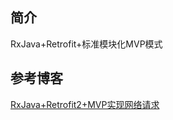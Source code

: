 ## 简介
RxJava+Retrofit+标准模块化MVP模式

## 参考博客
[RxJava+Retrofit2+MVP实现网络请求](https://blog.csdn.net/qq_435559203/article/details/52690196)
